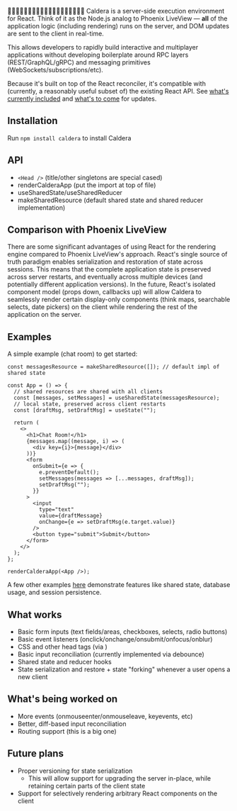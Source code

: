 🌋🌋🌋🌋🌋🌋🌋🌋🌋🌋🌋🌋🌋🌋🌋🌋🌋🌋🌋
Caldera is a server-side execution environment for React. Think of it as the Node.js analog to Phoenix LiveView — **all** of the application logic (including rendering) runs on the server, and DOM updates are sent to the client in real-time.

This allows developers to rapidly build interactive and multiplayer applications without developing boilerplate around RPC layers (REST/GraphQL/gRPC) and messaging primitives (WebSockets/subscriptions/etc).

Because it's built on top of the React reconciler, it's compatible with (currently, a reasonably useful subset of) the existing React API. See [what's currently included](#what-works) and [what's to come](#whats-being-worked-on) for updates.

## Installation

Run `npm install caldera` to install Caldera

## API

- `<Head />` (title/other singletons are special cased)
- renderCalderaApp (put the import at top of file)
- useSharedState/useSharedReducer
- makeSharedResource (default shared state and shared reducer implementation)

## Comparison with Phoenix LiveView

There are some significant advantages of using React for the rendering engine compared to Phoenix LiveView's approach. React's single source of truth paradigm enables serialization and restoration of state across sessions. This means that the complete application state is preserved across server restarts, and eventually across multiple devices (and potentially different application versions). In the future, React's isolated component model (props down, callbacks up) will allow Caldera to seamlessly render certain display-only components (think maps, searchable selects, date pickers) on the client while rendering the rest of the application on the server.

## Examples

A simple example (chat room) to get started:

    const messagesResource = makeSharedResource([]); // default impl of shared state
    
    const App = () => {
      // shared resources are shared with all clients
      const [messages, setMessages] = useSharedState(messagesResource);
      // local state, preserved across client restarts
      const [draftMsg, setDraftMsg] = useState("");
    
      return (
        <>
          <h1>Chat Room!</h1>
          {messages.map((message, i) => (
            <div key={i}>{message}</div>
          ))}
          <form
            onSubmit={e => {
              e.preventDefault();
              setMessages(messages => [...messages, draftMsg]);
              setDraftMsg("");
            }}
          >
            <input
              type="text"
              value={draftMessage}
              onChange={e => setDraftMsg(e.target.value)}
            />
            <button type="submit">Submit</button>
          </form>
        </>
      );
    };
    
    renderCalderaApp(<App />);

A few other examples [here](https://github.com/calderajs/caldera-examples) demonstrate features like shared state, database usage, and session persistence.

## What works <a name="what-works"></a>

- Basic form inputs (text fields/areas, checkboxes, selects, radio buttons)
- Basic event listeners (onclick/onchange/onsubmit/onfocus/onblur)
- CSS and other head tags (via <Head />)
- Basic input reconciliation (currently implemented via debounce)
- Shared state and reducer hooks
- State serialization and restore + state "forking" whenever a user opens a new client

## What's being worked on <a name="whats-being-worked-on"></a>

- More events (onmouseenter/onmouseleave, keyevents, etc)
- Better, diff-based input reconciliation
- Routing support (this is a big one)

## Future plans

- Proper versioning for state serialization
    - This will allow support for upgrading the server in-place, while retaining certain parts of the client state
- Support for selectively rendering arbitrary React components on the client
